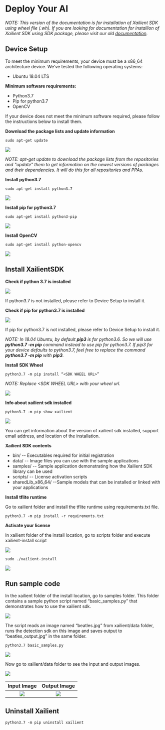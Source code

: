 # Deploy Your AI

*NOTE: This version of the documentation is for installation of Xailient SDK using wheel file (.wh). 
If you are looking for documentation for installion of Xailient SDK using SDK package, please visit our old [documentation](https://xailient.readthedocs.io/en/latest/installation/).*

## Device Setup

To meet the minimum requirements, your device must be a x86_64 architecture device. We’ve tested the following operating systems:

* Ubuntu 18.04 LTS

__Minimum software requirements:__

* Python3.7
* Pip for python3.7
* OpenCV

If your device does not meet the minimum software required, please follow the instructions below to install them.

__Download the package lists and update information__

<pre><code>sudo apt-get update</code></pre>

![](../img/x86_64/apt_update.png)

*NOTE: apt-get update to download the package lists from the repositories and "update" them to get information on the newest versions of packages and their dependencies. It will do this for all repositories and PPAs.*

__Install python3.7__

<pre><code>sudo apt-get install python3.7</code></pre>

![](../img/x86_64/install_python.png)

__Install pip for python3.7__

<pre><code>sudo apt-get install python3-pip</code></pre>

![](../img/x86_64/install_pip.png)

__Install OpenCV__
<pre><code>sudo apt-get install python-opencv</code></pre>

![](../img/x86_64/install_opencv.png)

## Install XailientSDK

__Check if python 3.7 is installed__

![](../img/x86_64/check_python.png)

If python3.7 is not installed, please refer to Device Setup to install it.

__Check if pip for python3.7 is installed__

![](../img/x86_64/check_pip.png)

If pip for python3.7 is not installed, please refer to Device Setup to install it.

*NOTE: In 18.04 Ubuntu, by default __pip3__ is for python3.6. So we will use __python3.7 -m pip__ command instead to use pip for python3.7.
If pip3 for your device defaults to python3.7, feel free to replace the command __python3.7 -m pip__ with __pip3__.*

__Install SDK Wheel__

<pre><code>python3.7 -m pip install “&lt;SDK WHEEL URL&gt;”</code></pre>

*NOTE: Replace &lt;SDK WHEEL URL&gt; with your wheel url.*

![](../img/x86_64/install_xailient.png)

__Info about xailient sdk installed__

<pre><code>python3.7 -m pip show xailient</code></pre>

![](../img/x86_64/check_xailient.png)

You can get information about the version of xailient sdk installed, support email address, and location of the installation. 

__Xailient SDK contents__

* bin/ -- Executables required for initial registration
* data/ -- Image files you can use with the sample applications
* samples/ -- Sample application demonstrating how the Xailient SDK library can be used
* scripts/ -- License activation scripts
* sharedLib_x86_64/ --Sample models that can be installed or linked with your applications

__Install tflite runtime__

Go to xailient folder and install the tflite runtime using requirements.txt file.

<pre><code>python3.7 -m pip install -r requirements.txt</code></pre>

__Activate your license__

In xailient folder of the install location, go to scripts folder and execute xailient-install script

![](../img/x86_64/scripts_folder.png)

<pre><code>sudo ./xailient-install</code></pre>

![](../img/x86_64/activate_license.png)

## Run sample code

In the xailient folder of the install location, go to samples folder. This folder contains a sample python script named “basic_samples.py” that demonstrates how to use the xailient sdk. 

![](../img/x86_64/sample_folder.png)

The script reads an image named “beatles.jpg” from xailient/data folder, runs the detection sdk on this image and saves output to “beatles_output.jpg” in the same folder.

<pre><code>python3.7 basic_samples.py</code></pre>

![](../img/x86_64/run_sample_code.png)

Now go to xailient/data folder to see the input and output images.

![](../img/x86_64/data_folder.png)

Input Image | Output Image
:-------------------------:|:-------------------------:
![](../img/x86_64/beatles.jpg)   |  ![](../img/x86_64/beatles_output.jpg)


## Uninstall Xailient

<pre><code>python3.7 -m pip uninstall xailient</code></pre>